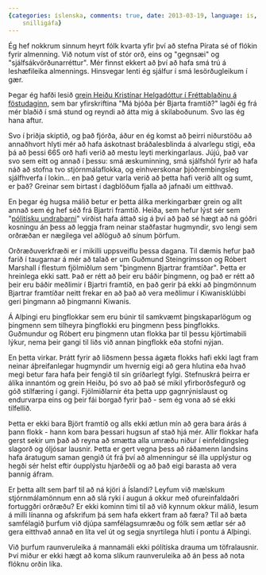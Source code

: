 ```yaml
---
{categories: íslenska, comments: true, date: 2013-03-19, language: is, title: Pólitísk
    snilligáfa}
---
```


Ég hef nokkrum sinnum heyrt fólk kvarta yfir því að stefna Pírata sé of flókin fyrir almenning. Við notum víst of stór orð, eins og "gegnsæi" og "sjálfsákvörðunarréttur". Mér finnst ekkert að því að hafa smá trú á leshæfileika almennings. Hinsvegar lenti ég sjálfur í smá lesörðugleikum í gær.

Þegar ég hafði lesið [grein Heiðu Kristínar Helgadóttur í Fréttablaðinu á föstudaginn][1], sem bar yfirskriftina "Má bjóða þér Bjarta framtíð?" lagði ég frá mér blaðið í smá stund og reyndi að átta mig á skilaboðunum. Svo las ég hana aftur.

Svo í þriðja skiptið, og það fjórða, áður en ég komst að þeirri niðurstöðu að annaðhvort hlyti mér að hafa áskotnast bráðalesblinda á alvarlegu stigi, eða þá að þessi 665 orð hafi verið að mestu leyti merkingarlaus. Jújú, það var svo sem eitt og annað í þessu: smá æskuminning, smá sjálfshól fyrir að hafa náð að stofna tvo stjórnmálaflokka, og einhverskonar þjóðrembingsleg sjálfhverfa í lokin... en það getur varla verið að þetta hafi verið allt og sumt, er það? Greinar sem birtast í dagblöðum fjalla að jafnaði um eitthvað.

En þegar ég hugsa málið betur er þetta álíka merkingarbær grein og allt annað sem ég hef séð frá Bjartri framtíð. Heiða, sem hefur lýst sér sem "[pólitísku undrabarni][2]" virðist hafa áttað sig á því að það sé hægt að ná góðri kosningu án þess að leggja fram neinar staðfastar hugmyndir, svo lengi sem orðræðan er nægilega vel aðlöguð að sínum þörfum.

Orðræðuverkfræði er í mikilli uppsveiflu þessa dagana. Til dæmis hefur það farið í taugarnar á mér að talað er um Guðmund Steingrímsson og Róbert Marshall í flestum fjölmiðlum sem "þingmenn Bjartrar framtíðar". Þetta er hreinlega ekki satt. Það er rétt að þeir eru báðir þingmenn, og það er rétt að þeir eru báðir meðlimir í Bjartri framtíð, en það gerir þá ekki að þingmönnum Bjartrar framtíðar neitt frekar en að það að vera meðlimur í Kiwanisklúbbi geri þingmann að þingmanni Kiwanis.

Á Alþingi eru þingflokkar sem eru búnir til samkvæmt þingskaparlögum og þingmenn sem tilheyra þingflokki eru þingmenn þess þingflokks. Guðmundur og Róbert eru þingmenn utan flokka þar til þessu kjörtímabili lýkur, nema þeir gangi til liðs við annan þingflokk eða stofni nýjan.

En þetta virkar. Þrátt fyrir að liðsmenn þessa ágæta flokks hafi ekki lagt fram neinar áþreifanlegar hugmyndir um hvernig eigi að gera hlutina eða hvað megi betur fara hafa þeir fengið til sín gríðarlegt fylgi. Stefnuskrá þeirra er álíka innantóm og grein Heiðu, þó svo að það sé mikil yfirborðsfegurð og góð stílfæring í gangi. Fjölmiðlarnir éta þetta upp gagnrýnislaust og endurvarpa eins og þeir fái borgað fyrir það - sem ég vona að sé ekki tilfellið.

Þetta er ekki bara Björt framtíð og alls ekki ætlun mín að gera bara árás á þann flokk - hann kom bara þessari hugsun af stað hjá mér. Allir flokkar hafa gerst sekir um það að reyna að smætta alla umræðu niður í einfeldingsleg slagorð og óljósar lausnir. Þetta er gert vegna þess að ráðamenn landsins hafa áratugum saman gengið út frá því að almenningur sé illa upplýstur og hegði sér helst eftir óupplýstu hjarðeðli og að það eigi barasta að vera þannig áfram.

Er þetta allt sem þarf til að ná kjöri á Íslandi? Leyfum við mælskum stjórnmálamönnum enn að slá ryki í augun á okkur með ofureinfaldaðri fortuggðri orðræðu? Er ekki kominn tími til að við kynnum okkur málið, lesum á milli línanna og afskrifum þá sem hafa ekkert fram að færa? Til að bæta samfélagið þurfum við djúpa samfélagsumræðu og fólk sem ætlar sér að gera eitthvað annað en líta vel út og segja snyrtilega hluti í pontu á Alþingi.

Við þurfum raunveruleika á mannamáli ekki pólítíska drauma um töfralausnir. Því miður er ekki hægt að koma slíkum raunveruleika að án þess að nota flóknu orðin líka.

 [1]: http://www.visir.is/ma-bjoda-ther-bjarta-framtid-/article/2013703219985
 [2]: http://www.dv.is/frettir/2011/10/28/eg-er-politiskt-undrabarn/
